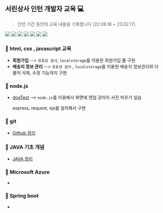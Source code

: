 ## 서린상사 인턴 개발자 교육 💻

> 인턴 기간 동안의 교육 내용을 기록합니다  (22.08.18 ~ 23.02.17) 

<div>
  <img src="https://img.shields.io/badge/java-007396?style=for-the-badge&logo=java&logoColor=white"> 
  <img src="https://img.shields.io/badge/spring-6DB33F?style=for-the-badge&logo=spring&logoColor=white">
  <img src="https://img.shields.io/badge/Microsoft Azure-0078D4?style=for-the-badge&logo=MicrosoftAzure&logoColor=white">
  <img src="https://img.shields.io/badge/html5-E34F26?style=for-the-badge&logo=html5&logoColor=white"> 
  <img src="https://img.shields.io/badge/css-1572B6?style=for-the-badge&logo=css3&logoColor=white"> 
  <img src="https://img.shields.io/badge/javascript-F7DF1E?style=for-the-badge&logo=javascript&logoColor=black">
  <img src="https://img.shields.io/badge/github-181717?style=for-the-badge&logo=github&logoColor=white">

</div>

<div>

### 📖 html, css , javascript 교육 

- **회원가입** --> <code>유효성 검사</code>, <code>localstorage</code>를 이용한 회원가입 폼 구현
 - **배송지 정보 관리** --> <code>유효성 검사</code> , <code>localstorage</code>를 이용헌 배송지 정보관리와 더불어 삭제, 수정 기능까지 구현
 


### 📖 node.js 

 - <a href="https://se-yeon.tistory.com/41" target="_blank">dogTest</a> --> <code>node.js</code>를 이용해서 화면에 랜덤 강아지 사진 띄우기 실습
 
   express, request, ejs를 설치해서 구현
   
</div>

### 📖 git 

- <a href="https://se-yeon.tistory.com/category/%EB%B0%B1%EC%97%94%EB%93%9C/Github" target="_blank">Github 정리 </a>
  
 
### 📖 JAVA 기초 개념 

 - <a href="https://velog.io/@yeon99/series/Java-%EA%B8%B0%EC%B4%88" target="_blank">JAVA  정리 </a> <br>

  
### 📖 Microsoft Azure 

-
### 📖 Spring boot 

- 

